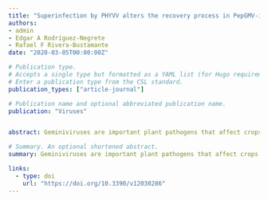 ```yaml
---
title: "Superinfection by PHYVV alters the recovery process in PepGMV-infected pepper plants"
authors:
- admin
- Edgar A Rodríguez-Negrete
- Rafael F Rivera-Bustamante
date: "2020-03-05T00:00:00Z"

# Publication type.
# Accepts a single type but formatted as a YAML list (for Hugo requirements).
# Enter a publication type from the CSL standard.
publication_types: ["article-journal"]

# Publication name and optional abbreviated publication name.
publication: "Viruses"


abstract: Geminiviruses are important plant pathogens that affect crops around the world. In some geminivirus–host interactions, infected plants show recovery, a phenomenon characterized by symptom disappearance in newly emerging leaves. In pepper–Pepper golden mosaic virus (PepGMV) interaction, the host recovery process involves a silencing mechanism that includes both post-transcriptional (PTGS) and transcriptional (TGS) gene silencing pathways. Under field conditions, PepGMV is frequently found in mixed infections with Pepper huasteco yellow vein virus (PHYVV), another bipartite begomovirus. Mixed infected plants generally show a synergetic phenomenon and do not present recovery. Little is known about the molecular mechanism of this interaction. In the present study, we explored the effect of superinfection by PHYVV on a PepGMV-infected pepper plant showing recovery. Superinfection with PHYVV led to (a) the appearance of severe symptoms, (b) an increase of the levels of PepGMV DNA accumulation, (c) a decrease of the relative methylation levels of PepGMV DNA, and (d) an increase of chromatin activation marks present in viral minichromosomes. Finally, using heterologous expression and silencing suppression reporter systems, we found that PHYVV REn presents TGS silencing suppressor activity, whereas similar experiments suggest that Rep might be involved in suppressing PTGS.

# Summary. An optional shortened abstract.
summary: Geminiviruses are important plant pathogens that affect crops around the world. In some geminivirus–host interactions, infected plants show recovery, a phenomenon characterized by symptom disappearance in newly emerging leaves. In pepper–Pepper golden mosaic virus (PepGMV) interaction, the host recovery process involves a silencing mechanism that includes both post-transcriptional (PTGS) and transcriptional (TGS) gene silencing pathways. Under field conditions, PepGMV is frequently found in mixed infections with Pepper huasteco yellow vein virus (PHYVV), another bipartite begomovirus. Mixed infected plants generally show a synergetic phenomenon and do not present recovery. Little is known about the molecular mechanism of this interaction. In the present study, we explored the effect of superinfection by PHYVV on a PepGMV-infected pepper plant showing recovery. Superinfection with PHYVV led to (a) the appearance of severe symptoms, (b) an increase of the levels of PepGMV DNA accumulation, (c) a decrease of the relative methylation levels of PepGMV DNA, and (d) an increase of chromatin activation marks present in viral minichromosomes. Finally, using heterologous expression and silencing suppression reporter systems, we found that PHYVV REn presents TGS silencing suppressor activity, whereas similar experiments suggest that Rep might be involved in suppressing PTGS.

links:
  - type: doi
    url: "https://doi.org/10.3390/v12030286"
---
```

